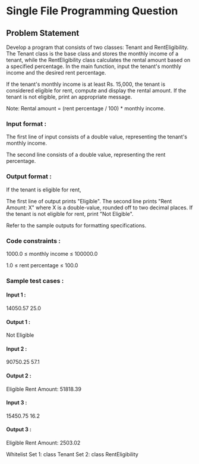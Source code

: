 # Single File Programming Question

## Problem Statement

Develop a program that consists of two classes: Tenant and RentEligibility. The Tenant class is the base class and stores the monthly income of a tenant, while the RentEligibility class calculates the rental amount based on a specified percentage. In the main function, input the tenant's monthly income and the desired rent percentage.

If the tenant's monthly income is at least Rs. 15,000, the tenant is considered eligible for rent, compute and display the rental amount. If the tenant is not eligible, print an appropriate message.

Note: Rental amount = (rent percentage / 100) * monthly income.

### Input format :

The first line of input consists of a double value, representing the tenant's monthly income.

The second line consists of a double value, representing the rent percentage.

### Output format :

If the tenant is eligible for rent,

The first line of output prints "Eligible".
The second line prints "Rent Amount: X" where X is a double-value, rounded off to two decimal places.
If the tenant is not eligible for rent, print "Not Eligible".

Refer to the sample outputs for formatting specifications.

### Code constraints :

1000.0 ≤ monthly income ≤ 100000.0

1.0 ≤ rent percentage ≤ 100.0

### Sample test cases :

#### Input 1 :

14050.57
25.0

#### Output 1 :

Not Eligible

#### Input 2 :

90750.25
57.1

#### Output 2 :

Eligible
Rent Amount: 51818.39

#### Input 3 :

15450.75
16.2

#### Output 3 :

Eligible
Rent Amount: 2503.02

Whitelist
Set 1:
class Tenant
Set 2:
class RentEligibility
